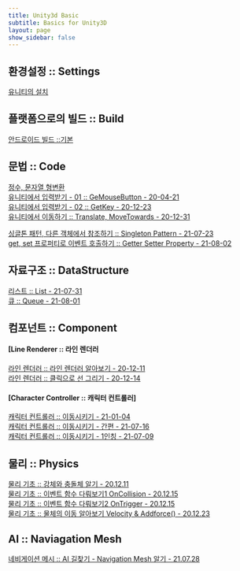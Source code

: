 ```yaml
---
title: Unity3d Basic
subtitle: Basics for Unity3D
layout: page
show_sidebar: false
---
```

## 환경설정 :: Settings<br/>
[유니티의 설치](https://beatchoi.github.io/unity3d/basics/2020/04/17/unity_00Installation/)<br/>

## 플랫폼으로의 빌드 :: Build<br/>
[안드로이드 빌드 ::기본](https://beatchoi.github.io/unity3d/basics/2021/01/08/AndroidBuild/)<br/>
  
## 문법 :: Code<br/>
[정수, 문자열 형변환](https://beatchoi.github.io/unity3d/basics/2020/04/23/type-conversion/)<br/>
[유니티에서 입력받기 - 01 :: GeMouseButton - 20-04-21](https://beatchoi.github.io/unity3d/basics/2020/04/21/touch01/)<br/>
[유니티에서 입력받기 - 02 :: GetKey - 20-12-23](https://beatchoi.github.io/unity3d/basics/2020/12/23/Input02/)<br/>
[유니티에서 이동하기 :: Translate, MoveTowards - 20-12-31](https://beatchoi.github.io/unity3d/basics/2020/12/31/BasicMovement/)<br/>
  
[싱글톤 패턴, 다른 객체에서 참조하기 :: Singleton Pattern - 21-07-23](https://beatchoi.github.io/unity3d/basics/2021/07/23/SingletonAndStatic/)<br/>
[get, set 프로퍼티로 이벤트 호출하기 :: Getter Setter Property - 21-08-02](https://beatchoi.github.io/unity3d/basics/2021/08/02/GetterSetterProperty/)
  
## 자료구조 :: DataStructure  
[리스트 :: List - 21-07-31](https://beatchoi.github.io/unity3d/basics/2021/07/31/DataStructureList/)  
[큐    :: Queue - 21-08-01](https://beatchoi.github.io/unity3d/basics/2021/08/01/DataStructureQueue/)
  
## 컴포넌트 :: Component<br/>
#### [Line Renderer :: 라인 렌더러  
[라인 렌더러 :: 라인 렌더러 알아보기 - 20-12-11](https://beatchoi.github.io/unity3d/basics/2020/12/11/LineRenderer/)<br/>
[라인 렌더러 :: 클릭으로 선 그리기   - 20-12-14](https://beatchoi.github.io/unity3d/basics/2020/12/14/LineRenderer2/)<br/>  
  
#### [Character Controller :: 캐릭터 컨트롤러]  
[캐릭터 컨트롤러 :: 이동시키기         - 21-01-04](https://beatchoi.github.io/unity3d/basics/2021/01/04/CharacterController01/)<br/>
[캐릭터 컨트롤러 :: 이동시키기 - 간편  - 21-07-16](https://beatchoi.github.io/unity3d/basics/2021/07/16/CharacterController02/)<br/>
[캐릭터 컨트롤러 :: 이동시키기 - 1인칭 - 21-07-09](https://beatchoi.github.io/unity3d/basics/2021/07/09/CharacterController02/)<br/>
  
## 물리 :: Physics<br/>
[물리 기초 :: 강체와 충돌체 알기     - 20.12.11](https://beatchoi.github.io/unity3d/basics/2020/12/11/PhysicsBasic/)<br/>
[물리 기초 :: 이벤트 함수 다뤄보기1 OnCollision  - 20.12.15](https://beatchoi.github.io/unity3d/basics/2020/12/15/PhysicsEvent/)<br/>
[물리 기초 :: 이벤트 함수 다뤄보기2 OnTrigger  - 20.12.15](https://beatchoi.github.io/unity3d/basics/2020/12/15/PhysicsEvent2/)<br/>
[물리 기초 :: 물체의 이동 알아보기 Velocity & Addforce()  - 20.12.23](https://beatchoi.github.io/unity3d/basics/2020/12/23/PhysicsRigidbody/)<br/>
  
## AI :: Naviagation Mesh<br/>
[네비게이션 메시 :: AI 길찾기 - Navigation Mesh 알기     - 21.07.28](https://beatchoi.github.io/unity3d/basics/2021/07/28/navigationmesh/)<br/>
